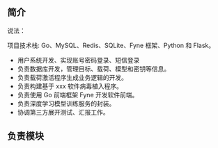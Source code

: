 ## 简介

说法：

项目技术栈: Go、MySQL、Redis、SQLite、Fyne 框架、Python 和 Flask。  

- 用户系统开发、实现账号密码登录、短信登录
- 负责数据库开发，管理目标、载荷、模型和密钥等信息。
- 负责载荷激活程序生成业务逻辑的开发。  
- 负责构建基于 xxx 软件病毒植入程序。  
- 负责使用 Go 前端框架 Fyne 开发软件前端。  
- 负责深度学习模型训练服务的封装。  
- 协调第三方展开测试、汇报工作。

## 负责模块
